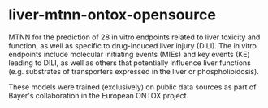 # liver-mtnn-ontox-opensource
MTNN for the prediction of 28 in vitro endpoints related to liver toxicity and function, as well as specific to drug-induced liver injury (DILI). The in vitro endpoints include molecular initiating events (MIEs) and key events (KE) leading to DILI, as well as others that potentially influence liver functions (e.g. substrates of transporters expressed in the liver or phospholipidosis).


These models were trained (exclusively) on public data sources as part of Bayer's collaboration in the European ONTOX project.